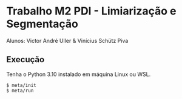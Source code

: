 # Trabalho M2 PDI - Limiarização e Segmentação

Alunos: Victor André Uller & Vinícius Schütz Piva

## Execução

Tenha o Python 3.10 instalado em máquina Linux ou WSL.

```
$ meta/init
$ meta/run
```
